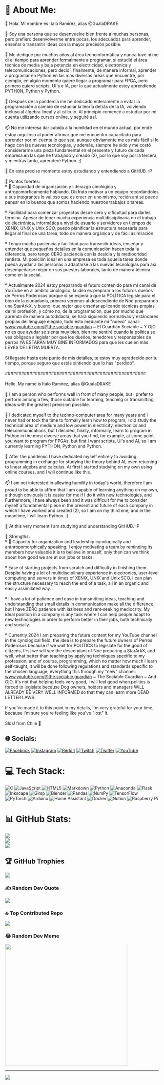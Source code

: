 # 💫 About Me:
👋 Hola. Mi nombre es Italo Ramirez, alias @GualaDRAKE<br><br>👀 Soy una persona que se desenvuelve bien frente a muchas personas, pero prefiero desenvolverme entre pocas, los adecuados para aprender, enseñar o transmitir ideas con la mayor precisión posible.<br><br>🌱 Me dediqué por muchos años al área tecnoinformática y nunca tuve ni me di el tiempo para aprender formalmente a programar, si estudié el área técnica de media y baja potencia en electricidad, electrónica y telecomunicaciones, pero decidí, finalmente, de manera informal, aprender a programar en Python en las más diversas áreas que encuentre, por ejemplo, en algún momento quiere llegar a programar para FPGA, pero primero quiero scripts, UI's e IA, por lo que actualmente estoy aprendiendo PYTHON, Python y Python.<br><br>💞️ Después de la pandemia me he dedicado enteramente a evitar la programación a cambio de estudiar la teoría detrás de la IA, volviendo incluso al álgebra lineal y al cálculo. Al principio comencé a estudiar por mi cuenta utilizando cursos online, y seguiré así.<br><br>📫 No me interesa dar cabida a la humildad en el mundo actual, por ende estoy orgulloso al poder afirmar que me encuentro capacitado para aprender por mi cuenta lo que sea, aunque obviamente me es más fácil si lo hago con las nuevas tecnologías, y además, siempre he sido y me costó considerarme una pieza fundamental en el presente y futuro de cada empresa.en las que he trabajado y creado (2), por lo que voy por la tercera, y mientras tanto, aprenderé Python. ;)<br><br>💞️ En este preciso momento estoy estudiando y entendiendo a GitHUB. :P<br><br>👀 Puntos fuertes: <br>º 👋 Capacidad de organización y liderazgo cinológica y antropomórficamente hablando. Disfruto motivar a un equipo recordándoles a sus integrantes lo valioso que es creer en uno mismo, recién ahí se puede pensar en lo buenos que somos haciendo nuestros trabajos o tareas.<br><br>º Facilidad para comenzar proyectos desde cero y dificultad para darles término. Apesar de tener mucha experiencia multidisciplinaria en el trabajo de electrónica, informática a nivel de usuario y servidores en tiempos de XENIX, UNIX y Unix SCO, puedo planificar la estructura necesaria para llegar al final de una tarea, todo de manera orgánica y de fácil asimilación.<br><br>º Tengo mucha paciencia y facilidad para transmitir ideas, enseñar y entender que pequeños detalles en la comunicación hacen toda la diferencia, pero tengo CERO paciencia con la desidia y la mediocridad rentista. Mi posición ideal en una empresa es toda aquella tarea donde pueda ayudar a las personas a adaptarse a las nuevas tecnologías para así desempeñarse mejor en sus puestos laborales, tanto de manera técnica como en la social.<br><br>º Actualmente 2024 estoy preparando el futuro contenido para mi canal de YouTube en al ámbito cinológico, la idea es preparar a los futuros dueños de Perros Poderosos porque si se espera a que la POLÍTICA legisle para el bien de la ciudadanía, primero veremos al descendiente de Noe preparando una StarArkX, y bueno, que mejor que enseñar aplicando técnicas propias de mi profesión, y cómo no, de la programación, que por mucho que aprenda de manera autodidacta, se hará siguiendo normativas y estándares propias del lenguaje elegido, todo esto mediante mi "nuevo" canal: www.youtube.com/@the.sociable.guardian ~ El Guardián Sociable ~ Y OjO, no es que ayudar se sienta muy bien, bien me sentiré cuando la política se vea obligada a legislar por que los dueños, tenedores y responsables de perros YA ESTARÁN MUY BINE INFORMADOS para que les cuelen más LEYES DE LETRA MUERTA.<br><br>Si llegaste hasta este punto de mis detalles, te estoy muy agradecido por tu tiempo, porque seguro que estás sintiendo que lo has "perdido".<br><br>####################################################<br><br>Hello. My name is Italo Ramirez, alias @GualaDRAKE<br><br>👀 I am a person who performs well in front of many people, but I prefer to perform among a few, those suitable for learning, teaching or transmitting ideas with the greatest precision possible.<br><br>🌱 I dedicated myself to the techno-computer area for many years and I never had or took the time to formally learn how to program, I did study the technical area of medium and low power in electricity, electronics and telecommunications, but I decided, finally, informally, learn to program in Python in the most diverse areas that you find, for example, at some point you want to program for FPGAs, but first I want scripts, UI's and AI, so I am currently learning PYTHON, Python and Python.<br><br>💞️ After the pandemic I have dedicated myself entirely to avoiding programming in exchange for studying the theory behind AI, even returning to linear algebra and calculus. At first I started studying on my own using online courses, and I will continue like this.<br><br>📫 I am not interested in allowing humility in today's world, therefore I am proud to be able to affirm that I am capable of learning anything on my own, although obviously it is easier for me if I do it with new technologies, and Furthermore, I have always been and it was difficult for me to consider myself a fundamental piece in the present and future of each company in which I have worked and created (2), so I am on my third one, and in the meantime, I will learn Python. ;)<br><br>💞️ At this very moment I am studying and understanding GitHUB. :P<br><br>👀 Strengths:<br>º 👋 Capacity for organization and leadership cynologically and anthropomorphically speaking. I enjoy motivating a team by reminding its members how valuable it is to believe in oneself, only then can we think about how good we are at our jobs or tasks.<br><br>º Ease of starting projects from scratch and difficulty in finishing them. Despite having a lot of multidisciplinary experience in electronics, user-level computing and servers in times of XENIX, UNIX and Unix SCO, I can plan the structure necessary to reach the end of a task, all in an organic and easily assimilated way. .<br><br>º I have a lot of patience and ease in transmitting ideas, teaching and understanding that small details in communication make all the difference, but I have ZERO patience with laziness and rent-seeking mediocrity. My ideal position in a company is any task where I can help people adapt to new technologies in order to perform better in their jobs, both technically and socially.<br><br>º Currently 2024 I am preparing the future content for my YouTube channel in the cynological field, the idea is to prepare the future owners of Perros Poderosos because if we wait for POLITICS to legislate for the good of citizens, first we will see the descendant of Noe preparing a StarArkX, and well, what better than teaching by applying techniques specific to my profession, and of course, programming, which no matter how much I learn self-taught, it will be done following regulations and standards specific to the chosen language, everything this through my "new" channel: www.youtube.com/@the.sociable.guardian ~ The Sociable Guardian ~ And OjO, it's not that helping feels very good, I will feel good when politics is forced to legislate because Dog owners, holders and managers WILL ALREADY BE VERY WELL INFORMED so that they can learn more DEAD LETTER LAWS.<br><br>If you've made it to this point in my details, I'm very grateful for your time, because I'm sure you're feeling like you've "lost" it.<br><br>Slds! from Chile 👋 


## 🌐 Socials:
[![Facebook](https://img.shields.io/badge/Facebook-%231877F2.svg?logo=Facebook&logoColor=white)](https://facebook.com/GualaDRAKE) [![Instagram](https://img.shields.io/badge/Instagram-%23E4405F.svg?logo=Instagram&logoColor=white)](https://instagram.com/GualaDRAKE) [![Reddit](https://img.shields.io/badge/Reddit-%23FF4500.svg?logo=Reddit&logoColor=white)](https://reddit.com/user/GualaDRAKE) [![Twitch](https://img.shields.io/badge/Twitch-%239146FF.svg?logo=Twitch&logoColor=white)](https://twitch.tv/GualaDRAKE) [![Twitter](https://img.shields.io/badge/Twitter-%231DA1F2.svg?logo=Twitter&logoColor=white)](https://twitter.com/GualaDRAKE) [![YouTube](https://img.shields.io/badge/YouTube-%23FF0000.svg?logo=YouTube&logoColor=white)](https://youtube.com/@GualaDRAKE) 

# 💻 Tech Stack:
![C](https://img.shields.io/badge/c-%2300599C.svg?style=plastic&logo=c&logoColor=white) ![JavaScript](https://img.shields.io/badge/javascript-%23323330.svg?style=plastic&logo=javascript&logoColor=%23F7DF1E) ![HTML5](https://img.shields.io/badge/html5-%23E34F26.svg?style=plastic&logo=html5&logoColor=white) ![Markdown](https://img.shields.io/badge/markdown-%23000000.svg?style=plastic&logo=markdown&logoColor=white) ![Python](https://img.shields.io/badge/python-3670A0?style=plastic&logo=python&logoColor=ffdd54) ![Anaconda](https://img.shields.io/badge/Anaconda-%2344A833.svg?style=plastic&logo=anaconda&logoColor=white) ![Flask](https://img.shields.io/badge/flask-%23000.svg?style=plastic&logo=flask&logoColor=white) ![Inkscape](https://img.shields.io/badge/Inkscape-e0e0e0?style=plastic&logo=inkscape&logoColor=080A13) ![Gimp](https://img.shields.io/badge/Gimp-657D8B?style=plastic&logo=gimp&logoColor=FFFFFF) ![Blender](https://img.shields.io/badge/blender-%23F5792A.svg?style=plastic&logo=blender&logoColor=white) ![Pandas](https://img.shields.io/badge/pandas-%23150458.svg?style=plastic&logo=pandas&logoColor=white) ![NumPy](https://img.shields.io/badge/numpy-%23013243.svg?style=plastic&logo=numpy&logoColor=white) ![TensorFlow](https://img.shields.io/badge/TensorFlow-%23FF6F00.svg?style=plastic&logo=TensorFlow&logoColor=white) ![PyTorch](https://img.shields.io/badge/PyTorch-%23EE4C2C.svg?style=plastic&logo=PyTorch&logoColor=white) ![Arduino](https://img.shields.io/badge/-Arduino-00979D?style=plastic&logo=Arduino&logoColor=white) ![Home Assistant](https://img.shields.io/badge/home%20assistant-%2341BDF5.svg?style=plastic&logo=home-assistant&logoColor=white) ![Docker](https://img.shields.io/badge/docker-%230db7ed.svg?style=plastic&logo=docker&logoColor=white) ![Notion](https://img.shields.io/badge/Notion-%23000000.svg?style=plastic&logo=notion&logoColor=white) ![Raspberry Pi](https://img.shields.io/badge/-RaspberryPi-C51A4A?style=plastic&logo=Raspberry-Pi)
# 📊 GitHub Stats:
![](https://github-readme-stats.vercel.app/api?username=GualaDRAKE&theme=blue-green&hide_border=false&include_all_commits=false&count_private=false)<br/>
![](https://github-readme-streak-stats.herokuapp.com/?user=GualaDRAKE&theme=blue-green&hide_border=false)<br/>
![](https://github-readme-stats.vercel.app/api/top-langs/?username=GualaDRAKE&theme=blue-green&hide_border=false&include_all_commits=false&count_private=false&layout=compact)

## 🏆 GitHub Trophies
![](https://github-profile-trophy.vercel.app/?username=GualaDRAKE&theme=matrix&no-frame=false&no-bg=true&margin-w=4)

### ✍️ Random Dev Quote
![](https://quotes-github-readme.vercel.app/api?type=horizontal&theme=radical)

### 🔝 Top Contributed Repo
![](https://github-contributor-stats.vercel.app/api?username=GualaDRAKE&limit=5&theme=dark&combine_all_yearly_contributions=true)

### 😂 Random Dev Meme
<img src='https://randommeme-five.vercel.app/' style="height: 400px;"/>

---
[![](https://visitcount.itsvg.in/api?id=GualaDRAKE&icon=9&color=3)](https://visitcount.itsvg.in)

<!-- Proudly created with GPRM ( https://gprm.itsvg.in ) -->
